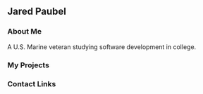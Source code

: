 ## Jared Paubel

### About Me

A U.S. Marine veteran studying software development in college.

### My Projects

### Contact Links
